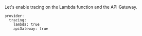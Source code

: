 Let's enable tracing on the Lambda function and the API Gateway.

```
provider:
  tracing:
    lambda: true
    apiGateway: true
```
